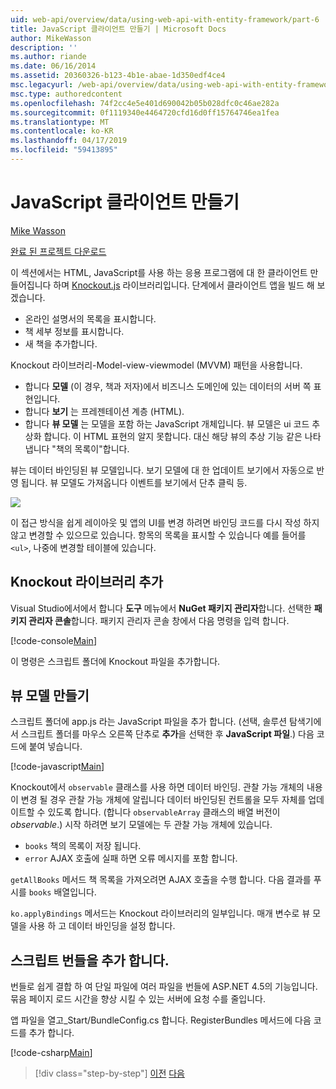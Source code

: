 ```yaml
---
uid: web-api/overview/data/using-web-api-with-entity-framework/part-6
title: JavaScript 클라이언트 만들기 | Microsoft Docs
author: MikeWasson
description: ''
ms.author: riande
ms.date: 06/16/2014
ms.assetid: 20360326-b123-4b1e-abae-1d350edf4ce4
msc.legacyurl: /web-api/overview/data/using-web-api-with-entity-framework/part-6
msc.type: authoredcontent
ms.openlocfilehash: 74f2cc4e5e401d690042b05b028dfc0c46ae282a
ms.sourcegitcommit: 0f1119340e4464720cfd16d0ff15764746ea1fea
ms.translationtype: MT
ms.contentlocale: ko-KR
ms.lasthandoff: 04/17/2019
ms.locfileid: "59413895"
---
```

# <a name="create-the-javascript-client"></a>JavaScript 클라이언트 만들기

[Mike Wasson](https://github.com/MikeWasson)

[완료 된 프로젝트 다운로드](https://github.com/MikeWasson/BookService)

이 섹션에서는 HTML, JavaScript를 사용 하는 응용 프로그램에 대 한 클라이언트 만들어집니다 하며 [Knockout.js](http://knockoutjs.com/) 라이브러리입니다. 단계에서 클라이언트 앱을 빌드 해 보겠습니다.

- 온라인 설명서의 목록을 표시합니다.
- 책 세부 정보를 표시합니다.
- 새 책을 추가합니다.

Knockout 라이브러리-Model-view-viewmodel (MVVM) 패턴을 사용합니다.

- 합니다 **모델** (이 경우, 책과 저자)에서 비즈니스 도메인에 있는 데이터의 서버 쪽 표현입니다.
- 합니다 **보기** 는 프레젠테이션 계층 (HTML).
- 합니다 **뷰 모델** 는 모델을 포함 하는 JavaScript 개체입니다. 뷰 모델은 ui 코드 추상화 합니다. 이 HTML 표현의 알지 못합니다. 대신 해당 뷰의 추상 기능 같은 나타냅니다 &quot;책의 목록이&quot;합니다.

뷰는 데이터 바인딩된 뷰 모델입니다. 보기 모델에 대 한 업데이트 보기에서 자동으로 반영 됩니다. 뷰 모델도 가져옵니다 이벤트를 보기에서 단추 클릭 등.

![](part-6/_static/image1.png)

이 접근 방식을 쉽게 레이아웃 및 앱의 UI를 변경 하려면 바인딩 코드를 다시 작성 하지 않고 변경할 수 있으므로 있습니다. 항목의 목록을 표시할 수 있습니다 예를 들어를 `<ul>`, 나중에 변경할 테이블에 있습니다.

## <a name="add-the-knockout-library"></a>Knockout 라이브러리 추가

Visual Studio에서에서 합니다 **도구** 메뉴에서 **NuGet 패키지 관리자**합니다. 선택한 **패키지 관리자 콘솔**합니다. 패키지 관리자 콘솔 창에서 다음 명령을 입력 합니다.

[!code-console[Main](part-6/samples/sample1.cmd)]

이 명령은 스크립트 폴더에 Knockout 파일을 추가합니다.

## <a name="create-the-view-model"></a>뷰 모델 만들기

스크립트 폴더에 app.js 라는 JavaScript 파일을 추가 합니다. (선택, 솔루션 탐색기에서 스크립트 폴더를 마우스 오른쪽 단추로 **추가**을 선택한 후 **JavaScript 파일**.) 다음 코드에 붙여 넣습니다.

[!code-javascript[Main](part-6/samples/sample2.js)]

Knockout에서 `observable` 클래스를 사용 하면 데이터 바인딩. 관찰 가능 개체의 내용이 변경 될 경우 관찰 가능 개체에 알립니다 데이터 바인딩된 컨트롤을 모두 자체를 업데이트할 수 있도록 합니다. (합니다 `observableArray` 클래스의 배열 버전이 *observable*.) 시작 하려면 보기 모델에는 두 관찰 가능 개체에 있습니다.

- `books` 책의 목록이 저장 됩니다.
- `error` AJAX 호출에 실패 하면 오류 메시지를 포함 합니다.

`getAllBooks` 메서드 책 목록을 가져오려면 AJAX 호출을 수행 합니다. 다음 결과를 푸시를 `books` 배열입니다.

`ko.applyBindings` 메서드는 Knockout 라이브러리의 일부입니다. 매개 변수로 뷰 모델을 사용 하 고 데이터 바인딩을 설정 합니다.

## <a name="add-a-script-bundle"></a>스크립트 번들을 추가 합니다.

번들로 쉽게 결합 하 여 단일 파일에 여러 파일을 번들에 ASP.NET 4.5의 기능입니다. 묶음 페이지 로드 시간을 향상 시킬 수 있는 서버에 요청 수를 줄입니다.

앱 파일을 열고\_Start/BundleConfig.cs 합니다. RegisterBundles 메서드에 다음 코드를 추가 합니다.

[!code-csharp[Main](part-6/samples/sample3.cs)]

> [!div class="step-by-step"]
> [이전](part-5.md)
> [다음](part-7.md)

